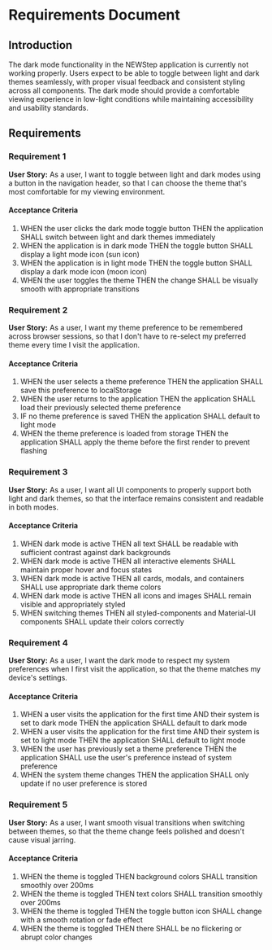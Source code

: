 # Requirements Document

## Introduction

The dark mode functionality in the NEWStep application is currently not working properly. Users expect to be able to toggle between light and dark themes seamlessly, with proper visual feedback and consistent styling across all components. The dark mode should provide a comfortable viewing experience in low-light conditions while maintaining accessibility and usability standards.

## Requirements

### Requirement 1

**User Story:** As a user, I want to toggle between light and dark modes using a button in the navigation header, so that I can choose the theme that's most comfortable for my viewing environment.

#### Acceptance Criteria

1. WHEN the user clicks the dark mode toggle button THEN the application SHALL switch between light and dark themes immediately
2. WHEN the application is in dark mode THEN the toggle button SHALL display a light mode icon (sun icon)
3. WHEN the application is in light mode THEN the toggle button SHALL display a dark mode icon (moon icon)
4. WHEN the user toggles the theme THEN the change SHALL be visually smooth with appropriate transitions

### Requirement 2

**User Story:** As a user, I want my theme preference to be remembered across browser sessions, so that I don't have to re-select my preferred theme every time I visit the application.

#### Acceptance Criteria

1. WHEN the user selects a theme preference THEN the application SHALL save this preference to localStorage
2. WHEN the user returns to the application THEN the application SHALL load their previously selected theme preference
3. IF no theme preference is saved THEN the application SHALL default to light mode
4. WHEN the theme preference is loaded from storage THEN the application SHALL apply the theme before the first render to prevent flashing

### Requirement 3

**User Story:** As a user, I want all UI components to properly support both light and dark themes, so that the interface remains consistent and readable in both modes.

#### Acceptance Criteria

1. WHEN dark mode is active THEN all text SHALL be readable with sufficient contrast against dark backgrounds
2. WHEN dark mode is active THEN all interactive elements SHALL maintain proper hover and focus states
3. WHEN dark mode is active THEN all cards, modals, and containers SHALL use appropriate dark theme colors
4. WHEN dark mode is active THEN all icons and images SHALL remain visible and appropriately styled
5. WHEN switching themes THEN all styled-components and Material-UI components SHALL update their colors correctly

### Requirement 4

**User Story:** As a user, I want the dark mode to respect my system preferences when I first visit the application, so that the theme matches my device's settings.

#### Acceptance Criteria

1. WHEN a user visits the application for the first time AND their system is set to dark mode THEN the application SHALL default to dark mode
2. WHEN a user visits the application for the first time AND their system is set to light mode THEN the application SHALL default to light mode
3. WHEN the user has previously set a theme preference THEN the application SHALL use the user's preference instead of system preference
4. WHEN the system theme changes THEN the application SHALL only update if no user preference is stored

### Requirement 5

**User Story:** As a user, I want smooth visual transitions when switching between themes, so that the theme change feels polished and doesn't cause visual jarring.

#### Acceptance Criteria

1. WHEN the theme is toggled THEN background colors SHALL transition smoothly over 200ms
2. WHEN the theme is toggled THEN text colors SHALL transition smoothly over 200ms
3. WHEN the theme is toggled THEN the toggle button icon SHALL change with a smooth rotation or fade effect
4. WHEN the theme is toggled THEN there SHALL be no flickering or abrupt color changes